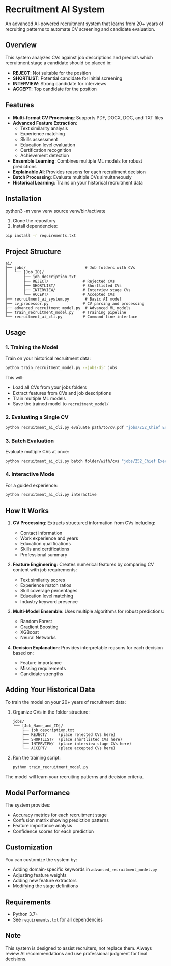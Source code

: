 # Recruitment AI System

An advanced AI-powered recruitment system that learns from 20+ years of recruiting patterns to automate CV screening and candidate evaluation.

## Overview

This system analyzes CVs against job descriptions and predicts which recruitment stage a candidate should be placed in:
- **REJECT**: Not suitable for the position
- **SHORTLIST**: Potential candidate for initial screening
- **INTERVIEW**: Strong candidate for interviews
- **ACCEPT**: Top candidate for the position

## Features

- **Multi-format CV Processing**: Supports PDF, DOCX, DOC, and TXT files
- **Advanced Feature Extraction**: 
  - Text similarity analysis
  - Experience matching
  - Skills assessment
  - Education level evaluation
  - Certification recognition
  - Achievement detection
- **Ensemble Learning**: Combines multiple ML models for robust predictions
- **Explainable AI**: Provides reasons for each recruitment decision
- **Batch Processing**: Evaluate multiple CVs simultaneously
- **Historical Learning**: Trains on your historical recruitment data

## Installation

python3 -m venv venv 
source venv/bin/activate

1. Clone the repository
2. Install dependencies:
```bash
pip install -r requirements.txt
```

## Project Structure

```
ai/
├── jobs/                          # Job folders with CVs
│   └── [Job_ID]/
│       ├── job_description.txt
│       ├── REJECT/               # Rejected CVs
│       ├── SHORTLIST/            # Shortlisted CVs
│       ├── INTERVIEW/            # Interview stage CVs
│       └── ACCEPT/               # Accepted CVs
├── recruitment_ai_system.py       # Basic AI model
├── cv_processor.py               # CV parsing and processing
├── advanced_recruitment_model.py  # Advanced ML models
├── train_recruitment_model.py    # Training pipeline
└── recruitment_ai_cli.py         # Command-line interface
```

## Usage

### 1. Training the Model

Train on your historical recruitment data:

```bash
python train_recruitment_model.py --jobs-dir jobs
```

This will:
- Load all CVs from your jobs folders
- Extract features from CVs and job descriptions
- Train multiple ML models
- Save the trained model to `recruitment_model/`

### 2. Evaluating a Single CV

```bash
python recruitment_ai_cli.py evaluate path/to/cv.pdf "jobs/252_Chief Executive Officer 241212-01/job_description.txt"
```

### 3. Batch Evaluation

Evaluate multiple CVs at once:

```bash
python recruitment_ai_cli.py batch folder/with/cvs "jobs/252_Chief Executive Officer 241212-01/job_description.txt" --output results.csv
```

### 4. Interactive Mode

For a guided experience:

```bash
python recruitment_ai_cli.py interactive
```

## How It Works

1. **CV Processing**: Extracts structured information from CVs including:
   - Contact information
   - Work experience and years
   - Education qualifications
   - Skills and certifications
   - Professional summary

2. **Feature Engineering**: Creates numerical features by comparing CV content with job requirements:
   - Text similarity scores
   - Experience match ratios
   - Skill coverage percentages
   - Education level matching
   - Industry keyword presence

3. **Multi-Model Ensemble**: Uses multiple algorithms for robust predictions:
   - Random Forest
   - Gradient Boosting
   - XGBoost
   - Neural Networks

4. **Decision Explanation**: Provides interpretable reasons for each decision based on:
   - Feature importance
   - Missing requirements
   - Candidate strengths

## Adding Your Historical Data

To train the model on your 20+ years of recruitment data:

1. Organize CVs in the folder structure:
   ```
   jobs/
   └── [Job_Name_and_ID]/
       ├── job_description.txt
       ├── REJECT/     (place rejected CVs here)
       ├── SHORTLIST/  (place shortlisted CVs here)
       ├── INTERVIEW/  (place interview stage CVs here)
       └── ACCEPT/     (place accepted CVs here)
   ```

2. Run the training script:
   ```bash
   python train_recruitment_model.py
   ```

The model will learn your recruiting patterns and decision criteria.

## Model Performance

The system provides:
- Accuracy metrics for each recruitment stage
- Confusion matrix showing prediction patterns
- Feature importance analysis
- Confidence scores for each prediction

## Customization

You can customize the system by:
- Adding domain-specific keywords in `advanced_recruitment_model.py`
- Adjusting feature weights
- Adding new feature extractors
- Modifying the stage definitions

## Requirements

- Python 3.7+
- See `requirements.txt` for all dependencies

## Note

This system is designed to assist recruiters, not replace them. Always review AI recommendations and use professional judgment for final decisions.